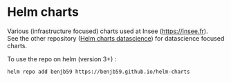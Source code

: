 # Helm charts

Various (infrastructure focused) charts used at Insee (https://insee.fr).  
See the other repository ([Helm charts datascience](https://github.com/inseefrlab/helm-charts-datascience)) for datascience focused charts.

To use the repo on helm (version 3+) :

```
helm repo add benjb59 https://benjb59.github.io/helm-charts
```
